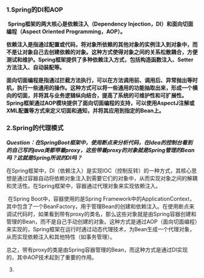 ### 1.Spring的DI和AOP

​		**Spring框架的两大核心是依赖注入（Dependency Injection，DI）和面向切面编程（Aspect Oriented Programming，AOP）。**

​		**依赖注入是指通过配置或代码，将对象所依赖的其他对象的实例注入到对象中，而不是让对象自己去创建依赖的对象。这种方式使得对象之间的关系松散耦合，方便测试和维护。Spring框架提供了多种依赖注入方式，包括构造函数注入、Setter方法注入、自动装配等。**

​		**面向切面编程是指通过拦截方法执行，可以在方法调用前、调用后、异常抛出等时机，执行一些通用的操作。这种方式可以将一些通用的功能抽取出来，形成一个横向的切面，并将其与业务逻辑纵向结合，提高了系统的可维护性和可扩展性。Spring框架通过AOP模块提供了面向切面编程的支持，可以使用AspectJ注解或XML配置等方式来定义切面和通知，并将其应用到指定的Bean上。**

### 2.Spring的代理模式

***Question：在SpringBoot框架中，使用断点来分析代码，在Idea的控制台看到的自己写的java类都带着proxy，这些带着proxy的对象就是Spring管理的Bean吗？这就是Spring所说的DI吗？***



​		在Spring框架中，DI（依赖注入）是实现IOC（控制反转）的一种方式，其核心思想是通过容器自动将依赖对象注入到需要它们的对象中，从而实现对象之间的解耦和灵活性。在Spring框架中，容器通过代理对象来实现依赖注入。

​		在Spring Boot中，容器使用的是Spring Framework中的ApplicationContext，其中包含了一个BeanFactory，用于管理Bean的创建和依赖注入。在使用断点来调试代码时，如果看到带有proxy的类名，那么这些对象就是由Spring容器创建和管理的Bean，而不是自己手动创建的对象。这种方式是通过AOP（面向切面编程）来实现的，Spring框架在运行时通过动态代理技术，为Bean生成一个代理对象，从而实现依赖注入和其他特性（如事务管理）。

​		总之，带有proxy的类是由Spring容器管理的Bean，而这种方式是通过DI实现的，其中AOP技术起到了重要的作用。

3.

